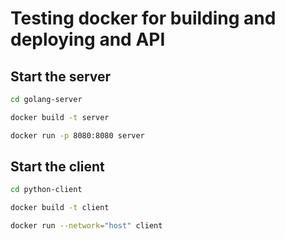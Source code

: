 # Testing docker for building and deploying and API


## Start the server

```bash
cd golang-server

docker build -t server

docker run -p 8080:8080 server
```

## Start the client

```bash
cd python-client

docker build -t client

docker run --network="host" client
```